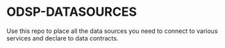 # ODSP-DATASOURCES
Use this repo to place all the data sources you need to connect to various services and declare to data contracts.
